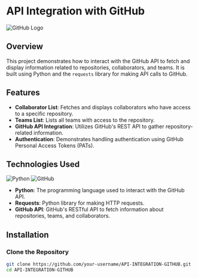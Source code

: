 # API Integration with GitHub

![GitHub Logo](https://upload.wikimedia.org/wikipedia/commons/9/91/Octicons-mark-github.svg)

## Overview

This project demonstrates how to interact with the GitHub API to fetch and display information related to repositories, collaborators, and teams. It is built using Python and the `requests` library for making API calls to GitHub.

## Features

- **Collaborator List**: Fetches and displays collaborators who have access to a specific repository.
- **Teams List**: Lists all teams with access to the repository.
- **GitHub API Integration**: Utilizes GitHub's REST API to gather repository-related information.
- **Authentication**: Demonstrates handling authentication using GitHub Personal Access Tokens (PATs).

## Technologies Used

![Python](https://img.shields.io/badge/Python-3.9-blue?style=flat-square) 
![GitHub](https://img.shields.io/badge/GitHub-API-green?style=flat-square)

- **Python**: The programming language used to interact with the GitHub API.
- **Requests**: Python library for making HTTP requests.
- **GitHub API**: GitHub's RESTful API to fetch information about repositories, teams, and collaborators.

## Installation

### Clone the Repository

```bash
git clone https://github.com/your-username/API-INTEGRATION-GITHUB.git
cd API-INTEGRATION-GITHUB
